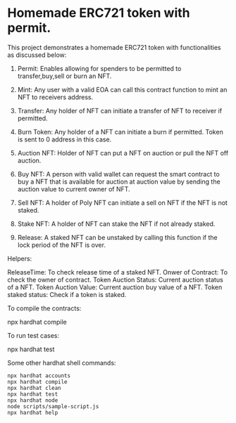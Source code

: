 # Homemade ERC721 token with permit.

This project demonstrates a homemade ERC721 token with functionalities as discussed below:

1. Permit: Enables allowing for spenders to be permitted to transfer,buy,sell or burn an NFT.

2. Mint: Any user with a valid EOA can call this contract function to mint an NFT to receivers address.

3. Transfer: Any holder of NFT can initiate a transfer of NFT to receiver if permitted.

4. Burn Token: Any holder of a NFT can initiate a burn if permitted. Token is sent to 0 address in this case.

5. Auction NFT: Holder of NFT can put a NFT on auction or pull the NFT off auction.

6. Buy NFT: A person with valid wallet can request the smart contract to buy a NFT that is available for auction at auction value by sending the auction value to current owner of NFT.

7. Sell NFT: A holder of Poly NFT can initiate a sell on NFT if the NFT is not staked.

8. Stake NFT: A holder of NFT can stake the NFT if not already staked.

9. Release: A staked NFT can be unstaked by calling this function if the lock period of the NFT is over.

Helpers:

ReleaseTime: To check release time of a staked NFT.
Onwer of Contract: To check the owner of contract.
Token Auction Status: Current auction status of a NFT.
Token Auction Value: Current auction buy value of a NFT.
Token staked status: Check if a token is staked.

To compile the contracts:

npx hardhat compile

To run test cases:

npx hardhat test


Some other hardhat shell commands:

```shell
npx hardhat accounts
npx hardhat compile
npx hardhat clean
npx hardhat test
npx hardhat node
node scripts/sample-script.js
npx hardhat help
```
